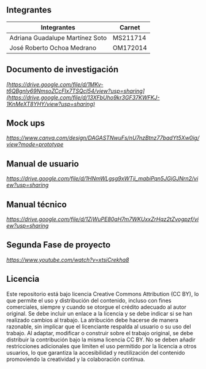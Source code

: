 Integrantes
---
|Integrantes|Carnet|
|-----------|------|
|Adriana Guadalupe Martínez Soto| MS211714|
|José Roberto Ochoa Medrano |OM172014|


Documento de investigación
-
_[https://drive.google.com/file/d/1MKv-t6QBgnly69NmsoZCcFIx7TSQcI54/view?usp=sharing](https://drive.google.com/file/d/13XFbUho9kr3GF37KWFKJ-1KnMeXT8YHY/view?usp=sharing)_

Mock ups
-
_https://www.canva.com/design/DAGASTNwuFs/nU7nzBtnz77badYt5Xw0ig/view?mode=prototype_

Manual de usuario
-
_https://drive.google.com/file/d/1HNmWLgsg9xWTji_mabiPqn5JGjGJNrn2/view?usp=sharing_

Manual técnico 
-
_https://drive.google.com/file/d/1ZjWuPE80aH7m7WKUxxZrHqz2tZvogpzf/view?usp=sharing_

Segunda Fase de proyecto
-
_https://www.youtube.com/watch?v=xtsiCrekha8_


## Licencia 
Este repositorio está bajo licencia Creative Commons Attribution (CC BY), lo que permite el uso y distribución del contenido, incluso con fines comerciales, siempre y cuando se otorgue el crédito adecuado al autor original. Se debe incluir un enlace a la licencia y se debe indicar si se han realizado cambios al trabajo. La atribución debe hacerse de manera razonable, sin implicar que el licenciante respalda al usuario o su uso del trabajo. Al adaptar, modificar o construir sobre el trabajo original, se debe distribuir la contribución bajo la misma licencia CC BY. No se deben añadir restricciones adicionales que limiten el uso permitido por la licencia a otros usuarios, lo que garantiza la accesibilidad y reutilización del contenido promoviendo la creatividad y la colaboración continua.
